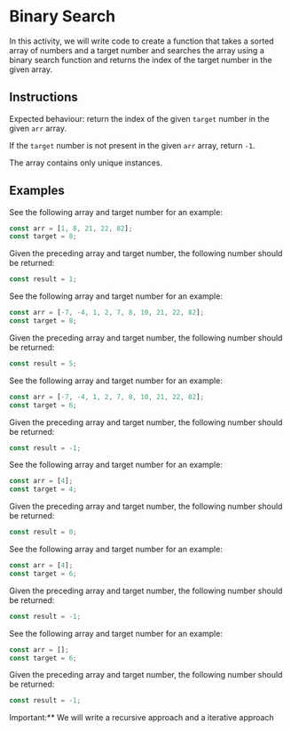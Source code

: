 # Binary Search

In this activity, we will write code to create a function that takes a sorted array of numbers and a target number and searches the array using a binary search function and returns the index of the target number in the given array.

## Instructions

Expected behaviour: return the index of the given `target` number in the given `arr` array.

If the `target` number is not present in the given `arr` array, return `-1`.

The array contains only unique instances.

## Examples

See the following array and target number for an example:

```js
const arr = [1, 8, 21, 22, 82];
const target = 8;
```

Given the preceding array and target number, the following number should be returned:

```js
const result = 1;
```

See the following array and target number for an example:

```js
const arr = [-7, -4, 1, 2, 7, 8, 10, 21, 22, 82];
const target = 8;
```

Given the preceding array and target number, the following number should be returned:

```js
const result = 5;
```

See the following array and target number for an example:

```js
const arr = [-7, -4, 1, 2, 7, 8, 10, 21, 22, 82];
const target = 6;
```

Given the preceding array and target number, the following number should be returned:

```js
const result = -1;
```

See the following array and target number for an example:

```js
const arr = [4];
const target = 4;
```

Given the preceding array and target number, the following number should be returned:

```js
const result = 0;
```

See the following array and target number for an example:

```js
const arr = [4];
const target = 6;
```

Given the preceding array and target number, the following number should be returned:

```js
const result = -1;
```

See the following array and target number for an example:

```js
const arr = [];
const target = 6;
```

Given the preceding array and target number, the following number should be returned:

```js
const result = -1;
```

Important:\*\* We will write a recursive approach and a iterative approach
